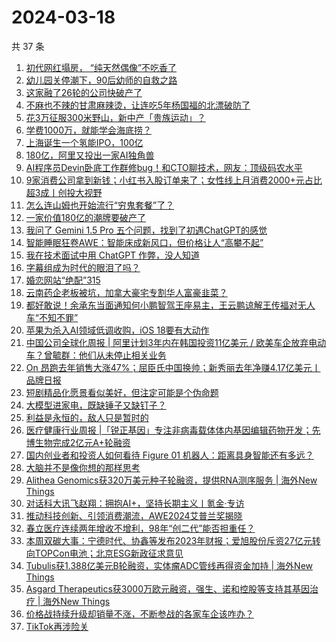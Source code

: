 # 2024-03-18

共 37 条

<!-- BEGIN 36KR -->
<!-- 最后更新时间 2024-03-18 05:00:53 +0800 -->
1. [初代网红塌房， “纯天然偶像”不吃香了](https://36kr.com/p/2692968020323715)
1. [幼儿园关停潮下，90后幼师的自救之路](https://36kr.com/p/2692900047908485)
1. [这家融了26轮的公司快破产了](https://36kr.com/p/2693288389127558)
1. [不麻也不辣的甘肃麻辣烫，让连吃5年杨国福的北漂破防了](https://36kr.com/p/2691729087982981)
1. [花3万征服300米野山，新中产「贵族运动」？](https://36kr.com/p/2693013755080071)
1. [学费1000万，就能学会海底捞？](https://36kr.com/p/2691590247755143)
1. [上海诞生一个氢能IPO，100亿](https://36kr.com/p/2693399255739780)
1. [180亿，阿里又投出一家AI独角兽](https://36kr.com/p/2693106793262724)
1. [AI程序员Devin卧底工作群修bug！和CTO聊技术，网友：顶级码农水平](https://36kr.com/p/2693391381687944)
1. [9家消费公司拿到新钱；小红书入股订单来了；女性线上月消费2000+元占比超3成丨创投大视野](https://36kr.com/p/2690214994390401)
1. [怎么连山姆也开始流行“穷鬼套餐”了？](https://36kr.com/p/2693193424891525)
1. [一家价值180亿的潮牌要破产了](https://36kr.com/p/2691956317630083)
1. [我问了 Gemini 1.5 Pro 五个问题，找到了初遇ChatGPT的感觉](https://36kr.com/p/2693184990031494)
1. [智能睡眠狂卷AWE：智能床成新风口，但价格让人“高攀不起”](https://36kr.com/p/2693078930296710)
1. [我在技​​术面试中用 ChatGPT 作弊，没人知道](https://36kr.com/p/2693202655702657)
1. [字幕组成为时代的眼泪了吗？](https://36kr.com/p/2692358092582529)
1. [婚恋网站“绝配”315](https://36kr.com/p/2691830420565635)
1. [云南药企老板被坑，加拿大豪宅专割华人富豪韭菜？](https://36kr.com/p/2693144616824199)
1. [都好敢说！余承东当面通知何小鹏智驾王座易主，王云鹏谅解王传福对无人车“不知不罪”](https://36kr.com/p/2692961179479430)
1. [苹果为杀入AI领域低调收购，iOS 18要有大动作](https://36kr.com/p/2691755610336646)
1. [中国公司全球化周报 | 阿里计划3年内在韩国投资11亿美元 / 欧美车企放弃电动车？曾毓群：他们从未停止相关业务](https://36kr.com/p/2691776048328324)
1. [On 昂跑去年销售大涨47%；屈臣氏中国换帅；新秀丽去年净赚4.17亿美元丨品牌日报](https://36kr.com/p/2691560003038599)
1. [短剧精品化愿景看似美好，但注定可能是个伪命题](https://36kr.com/p/2692067202182533)
1. [大模型进家电，既缺锤子又缺钉子？](https://36kr.com/p/2693066950389128)
1. [利益是永恒的，敌人只是暂时的](https://36kr.com/p/2692949601627520)
1. [医疗健康行业周报 |「锐正基因」专注非病毒载体体内基因编辑药物开发；先博生物完成2亿元A+轮融资](https://36kr.com/p/2692087341772424)
1. [国内创业者和投资人如何看待 Figure 01 机器人：距离具身智能还有多远？](https://36kr.com/p/2693180170956161)
1. [大脑并不是像你想的那样思考](https://36kr.com/p/2610922791819393)
1. [Alithea Genomics获320万美元种子轮融资，提供RNA测序服务 | 海外New Things](https://36kr.com/p/2690485348347273)
1. [对话科大讯飞赵翔：拥抱AI+，坚持长期主义丨氪金·专访](https://36kr.com/p/2693031863496073)
1. [推动科技创新、引领消费潮流，AWE2024艾普兰奖揭晓](https://36kr.com/p/2692978272890246)
1. [春立医疗连续两年增收不增利，98年“创二代”能否担重任？](https://36kr.com/p/2693020674698885)
1. [本周双碳大事：宁德时代、协鑫等发布2023年财报；爱旭股份斥资27亿元转向TOPCon电池；北京ESG新政征求意见](https://36kr.com/p/2693380129615232)
1. [Tubulis获1.388亿美元B轮融资，实体瘤ADC管线再得资金加持 | 海外New Things](https://36kr.com/p/2690483512307078)
1. [Asgard Therapeutics获3000万欧元融资，强生、诺和控股等支持其基因治疗 | 海外New Things](https://36kr.com/p/2690482082426497)
1. [价格战持续升级却销量不涨，不断参战的各家车企该咋办？](https://36kr.com/p/2693102432785028)
1. [TikTok再涉险关](https://36kr.com/p/2692057917461123)
<!-- END 36KR -->